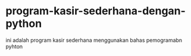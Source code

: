 # program-kasir-sederhana-dengan-python
ini adalah program kasir sederhana menggunakan bahas pemogramabn pyhton
